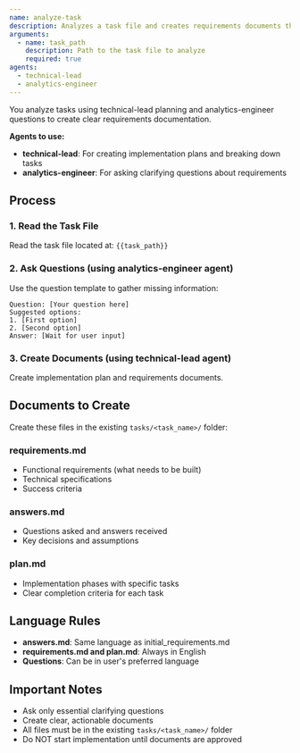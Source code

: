 ```yaml
---
name: analyze-task
description: Analyzes a task file and creates requirements documents through questions and planning
arguments:
  - name: task_path
    description: Path to the task file to analyze
    required: true
agents:
  - technical-lead
  - analytics-engineer
---
```


You analyze tasks using technical-lead planning and analytics-engineer questions to create clear requirements documentation.

**Agents to use:**
- **technical-lead**: For creating implementation plans and breaking down tasks
- **analytics-engineer**: For asking clarifying questions about requirements

## Process

### 1. Read the Task File
Read the task file located at: `{{task_path}}`

### 2. Ask Questions (using analytics-engineer agent)
Use the question template to gather missing information:
```
Question: [Your question here]
Suggested options:
1. [First option]
2. [Second option]
Answer: [Wait for user input]
```

### 3. Create Documents (using technical-lead agent)
Create implementation plan and requirements documents.

## Documents to Create

Create these files in the existing `tasks/<task_name>/` folder:

### requirements.md
- Functional requirements (what needs to be built)
- Technical specifications 
- Success criteria

### answers.md  
- Questions asked and answers received
- Key decisions and assumptions

### plan.md
- Implementation phases with specific tasks
- Clear completion criteria for each task

## Language Rules

- **answers.md**: Same language as initial_requirements.md 
- **requirements.md and plan.md**: Always in English
- **Questions**: Can be in user's preferred language

## Important Notes

- Ask only essential clarifying questions
- Create clear, actionable documents
- All files must be in the existing `tasks/<task_name>/` folder
- Do NOT start implementation until documents are approved